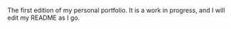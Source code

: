 The first edition of my personal portfolio. It is a work in progress, and I will edit my README as I go.